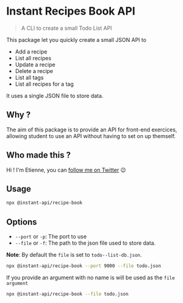 # Instant Recipes Book API

> A CLI to create a small Todo List API

This package let you quickly create a small JSON API to

- Add a recipe
- List all recipes
- Update a recipe
- Delete a recipe
- List all tags
- List all recipes for a tag

It uses a single JSON file to store data.

## Why ?

The aim of this package is to provide an API for front-end exercices, allowing student to use an API without having to set on up themself.

## Who made this ?

Hi ! I'm Etienne, you can [follow me on Twitter](https://twitter.com/Etienne_dot_js) 😉

## Usage

```bash
npx @instant-api/recipe-book
```

## Options

- `--port` or `-p`: The port to use
- `--file` or `-f`: The path to the json file used to store data.

**Note**: By default the `file` is set to `todo--list-db.json`.

```bash
npx @instant-api/recipe-book --port 9000 --file todo.json
```

If you provide an argument with no name is will be used as the `file argument`

```bash
npx @instant-api/recipe-book --file todo.json
```
